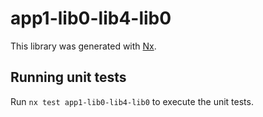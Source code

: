 # app1-lib0-lib4-lib0

This library was generated with [Nx](https://nx.dev).

## Running unit tests

Run `nx test app1-lib0-lib4-lib0` to execute the unit tests.
